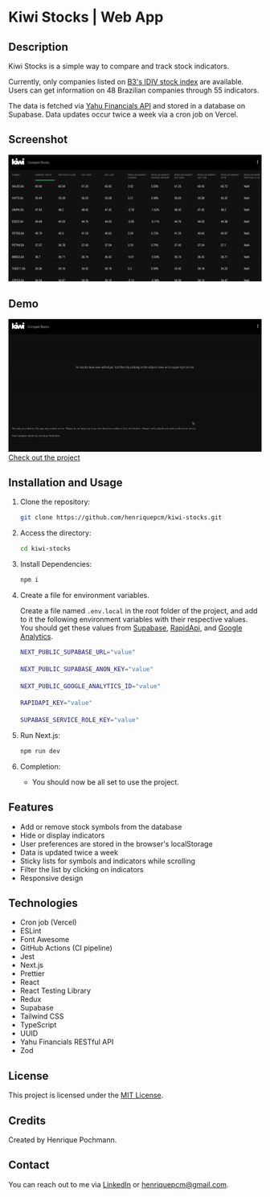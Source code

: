 # Kiwi Stocks | Web App

## Description

Kiwi Stocks is a simple way to compare and track stock indicators.

Currently, only companies listed on [B3's IDIV stock index](https://www.b3.com.br/en_us/market-data-and-indices/indices/indices-de-segmentos-e-setoriais/dividend-index-idiv-composition-index-portfolio.htm) are available. Users can get information on 48 Brazilian companies through 55 indicators.

The data is fetched via [Yahu Financials API](https://rapidapi.com/apidojo/api/yahoo-finance1) and stored in a database on Supabase. Data updates occur twice a week via a cron job on Vercel.

## Screenshot

![Kiwi Stocks Screenshot](app/twitter-image.png)

## Demo

![Kiwi Stocks Screenshot](public/images/kiwi-stocks-demo.gif)
[Check out the project](https://kiwistocks.vercel.app/)

## Installation and Usage

1.   Clone the repository:

     ```sh
     git clone https://github.com/henriquepcm/kiwi-stocks.git
     ```

2.   Access the directory:

     ```sh
     cd kiwi-stocks
     ```

3.   Install Dependencies:
     ```sh
     npm i
     ```
4.   Create a file for environment variables.

     Create a file named `.env.local` in the root folder of the project, and add to it the following environment variables with their respective values. You should get these values from [Supabase](https://supabase.com/), [RapidApi](https://rapidapi.com/apidojo/api/yahoo-finance1), and [Google Analytics](https://developers.google.com/analytics).

     ```sh
     NEXT_PUBLIC_SUPABASE_URL="value"

     NEXT_PUBLIC_SUPABASE_ANON_KEY="value"

     NEXT_PUBLIC_GOOGLE_ANALYTICS_ID="value"

     RAPIDAPI_KEY="value"

     SUPABASE_SERVICE_ROLE_KEY="value"
     ```

5.   Run Next.js:

     ```sh
     npm run dev
     ```

6.   Completion:
     -    You should now be all set to use the project.

## Features

-    Add or remove stock symbols from the database
-    Hide or display indicators
-    User preferences are stored in the browser's localStorage
-    Data is updated twice a week
-    Sticky lists for symbols and indicators while scrolling
-    Filter the list by clicking on indicators
-    Responsive design

## Technologies

-    Cron job (Vercel)
-    ESLint
-    Font Awesome
-    GitHub Actions (CI pipeline)
-    Jest
-    Next.js
-    Prettier
-    React
-    React Testing Library
-    Redux
-    Supabase
-    Tailwind CSS
-    TypeScript
-    UUID
-    Yahu Financials RESTful API
-    Zod

## License

This project is licensed under the [MIT License](LICENSE.md).

## Credits

Created by Henrique Pochmann.

## Contact

You can reach out to me via [LinkedIn](https://www.linkedin.com/in/henriquepcm/) or henriquepcm@gmail.com.
